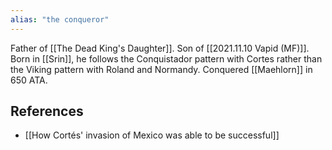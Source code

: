 ```yaml
---
alias: "the conqueror"
---
```


Father of [[The Dead King's Daughter]]. Son of [[2021.11.10 Vapid (MF)]]. Born in [[Srin]], he follows the Conquistador pattern with Cortes rather than the Viking pattern with Roland and Normandy. Conquered [[Maehlorn]] in 650 ATA. 

## References

* [[How Cortés' invasion of Mexico was able to be successful]]